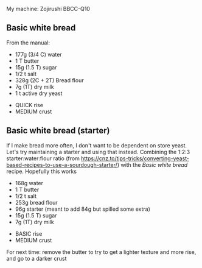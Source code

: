 My machine: Zojirushi BBCC-Q10

## Basic white bread

From the manual:

  + 177g (3/4 C) water
  + 1 T butter
  + 15g (1.5 T) sugar
  + 1/2 t salt
  + 328g (2C + 2T) Bread flour
  + 7g (1T) dry milk
  + 1 t active dry yeast
  - QUICK rise
  - MEDIUM crust

## Basic white bread (starter)

If I make bread more often, I don't want to be dependent on store yeast. Let's try maintaining a starter and using that instead.
Combining the 1:2:3 starter:water:flour ratio (from https://cnz.to/tips-tricks/converting-yeast-based-recipes-to-use-a-sourdough-starter/) with the _Basic white bread_ recipe.
Hopefully this works

  + 168g water
  + 1 T butter
  + 1/2 t salt
  + 253g bread flour
  + 96g starter (meant to add 84g but spilled some extra)
  + 15g (1.5 T) sugar
  + 7g (1T) dry milk
  - BASIC rise
  - MEDIUM crust
  
For next time: remove the butter to try to get a lighter texture and more rise, and go to a darker crust
